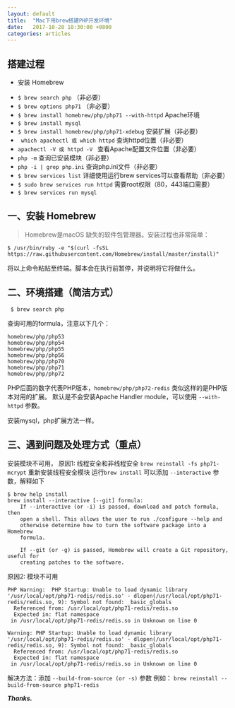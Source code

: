 ```yaml
---
layout: default
title:  "Mac下用brew搭建PHP开发环境"
date:   2017-10-28 18:30:00 +0800
categories: articles
---
```


## 搭建过程
* 安装 Homebrew
- ` $ brew search php ` （非必要）
- ` $ brew options php71 ` （非必要） 
- ` $ brew install homebrew/php/php71 --with-httpd ` Apache环境
- ` $ brew install mysql `
- ` $ brew install homebrew/php/php71-xdebug ` 安装扩展（非必要）
- `  which apachectl 或 which httpd ` 查询httpd位置（非必要）
- ` apachectl -V 或 httpd -V  ` 查看Apache配置文件位置（非必要）
- ` php -m ` 查询已安装模块（非必要）
- ` php -i | grep php.ini ` 查询php.ini文件（非必要）
- ` $ brew services list `  详细使用运行brew services可以查看帮助（非必要）
- ` $ sudo brew services run httpd ` 需要root权限（80，443端口需要）
- ` $ brew services run mysql `

## 一、安装 Homebrew
> Homebrew是macOS 缺失的软件包管理器。安装过程也非常简单：
```shell
$ /usr/bin/ruby -e "$(curl -fsSL https://raw.githubusercontent.com/Homebrew/install/master/install)" 
```
将以上命令粘贴至终端。脚本会在执行前暂停，并说明将它将做什么。

## 二、环境搭建（简洁方式）
```shell
 $ brew search php
```
查询可用的formula，注意以下几个：
```
homebrew/php/php53
homebrew/php/php54
homebrew/php/php55
homebrew/php/php56
homebrew/php/php70
homebrew/php/php71
homebrew/php/php72
```
PHP后面的数字代表PHP版本，` homebrew/php/php72-redis ` 类似这样的是PHP版本对用的扩展。
默认是不会安装Apache Handler module，可以使用 ` --with-httpd ` 参数。 

安装mysql，php扩展方法一样。

## 三、遇到问题及处理方式（重点）

安装模块不可用，
原因1: 线程安全和非线程安全
` brew reinstall -fs php71-mcrypt `  重新安装线程安全模块
运行` brew install ` 可以添加 ` --interactive ` 参数，解释如下
```shell
$ brew help install
brew install --interactive [--git] formula:
    If --interactive (or -i) is passed, download and patch formula, then
    open a shell. This allows the user to run ./configure --help and
    otherwise determine how to turn the software package into a Homebrew
    formula.

    If --git (or -g) is passed, Homebrew will create a Git repository, useful for
    creating patches to the software.
```
原因2: 模块不可用
```shell 
PHP Warning:  PHP Startup: Unable to load dynamic library '/usr/local/opt/php71-redis/redis.so' - dlopen(/usr/local/opt/php71-redis/redis.so, 9): Symbol not found: _basic_globals
  Referenced from: /usr/local/opt/php71-redis/redis.so
  Expected in: flat namespace
 in /usr/local/opt/php71-redis/redis.so in Unknown on line 0

Warning: PHP Startup: Unable to load dynamic library '/usr/local/opt/php71-redis/redis.so' - dlopen(/usr/local/opt/php71-redis/redis.so, 9): Symbol not found: _basic_globals
  Referenced from: /usr/local/opt/php71-redis/redis.so
  Expected in: flat namespace
 in /usr/local/opt/php71-redis/redis.so in Unknown on line 0
```
解决方法：添加 ` --build-from-source (or -s) `  参数
例如： ` brew reinstall --build-from-source php71-redis  `


_**Thanks.**_
